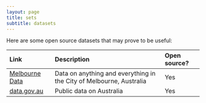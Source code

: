 ```yaml
---
layout: page
title: sets
subtitle: datasets
---
```


Here are some open source datasets that may prove to be useful: 

| Link | Description | Open source? |
| :------ |:--- | :--- |
| [Melbourne Data](https://data.melbourne.vic.gov.au/) | Data on anything and everything in the City of Melbourne, Australia | Yes |
| [data.gov.au](https://data.gov.au/) | Public data on Australia | Yes |

